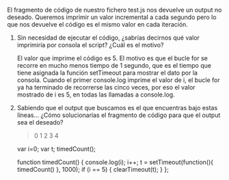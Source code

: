 
El fragmento de código de nuestro fichero test.js nos devuelve un output no deseado. Queremos imprimir un valor incremental a cada segundo pero lo que nos devuelve el código es el mismo valor en cada iteración.

1.  Sin necesidad de ejecutar el código, ¿sabrías decirnos qué valor imprimiría por consola el script? ¿Cuál es el motivo?

    El valor que imprime el código es 5. El motivo es que el bucle for se recorre en mucho menos tiempo de 1 segundo, que es el tiempo que tiene asignada la función setTimeout para mostrar el dato por la consola. Cuando el primer console.log imprime el valor de i, el bucle for ya ha terminado de recorrerse las cinco veces, por eso el valor mostrado de i es 5, en todas las llamadas a console.log.

2.  Sabiendo que el output que buscamos es el que encuentras bajo estas líneas… ¿Cómo solucionarías el fragmento de código para que el output sea el deseado?
    > 0
    > 1
    > 2
    > 3
    > 4

    
	var i=0;
    var t;
    timedCount();

    function timedCount() {
	    console.log(i);
	    i++; 
        t = setTimeout(function(){ timedCount() }, 1000); 
        if (i == 5) { 
	        clearTimeout(t);
	    } 
    };